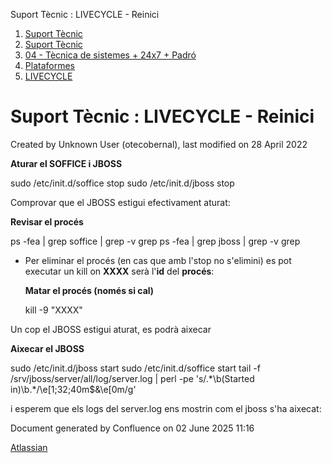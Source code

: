 Suport Tècnic : LIVECYCLE - Reinici  

1.  [Suport Tècnic](index.html)
2.  [Suport Tècnic](13893782.html)
3.  [04 - Tècnica de sistemes + 24x7 + Padró](26313202.html)
4.  [Plataformes](Plataformes_41520520.html)
5.  [LIVECYCLE](LIVECYCLE_41520878.html)

Suport Tècnic : LIVECYCLE - Reinici
===================================

Created by Unknown User (otecobernal), last modified on 28 April 2022

**Aturar el SOFFICE i JBOSS**

sudo /etc/init.d/soffice stop
sudo /etc/init.d/jboss stop

  
Comprovar que el JBOSS estigui efectivament aturat:

**Revisar el procés**

ps -fea | grep soffice | grep -v grep
ps -fea | grep jboss | grep -v grep

  

*   Per eliminar el procés (en cas que amb l'stop no s'elimini) es pot executar un kill on **XXXX** serà l'**id** del **procés**:
    
    **Matar el procés (només si cal)**
    
    kill -9 "XXXX"
    

Un cop el JBOSS estigui aturat, es podrà aixecar

**Aixecar el JBOSS**

sudo /etc/init.d/jboss start
sudo /etc/init.d/soffice start
tail -f /srv/jboss/server/all/log/server.log | perl -pe 's/.\*\\b(Started in)\\b.\*/\\e\[1;32;40m$&\\e\[0m/g'

i esperem que els logs del server.log ens mostrin com el jboss s'ha aixecat:

Document generated by Confluence on 02 June 2025 11:16

[Atlassian](http://www.atlassian.com/)